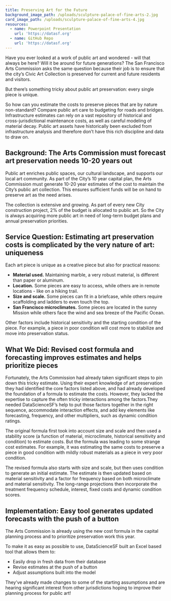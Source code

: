 ```yaml
---
title: Preserving Art for the Future
background_image_path: /uploads/sculpture-palace-of-fine-arts-2.jpg
card_image_path: /uploads/sculpture-palace-of-fine-arts-4.jpg
resources:
  - name: Powerpoint Presentation
    url: 'https://datasf.org'
  - name: GitHub Repo
    url: 'https://datasf.org'
---
```



Have you ever looked at a work of public art and wondered - will that always be here? Will it be around for future generations? The San Francisco Arts Commission asks the same question because their job is to ensure that the city’s Civic Art Collection is preserved for current and future residents and visitors.

But there’s something tricky about public art preservation: every single piece is unique.

So how can you estimate the costs to preserve pieces that are by nature non-standard? Compare public art care to budgeting for roads and bridges. Infrastructure estimates can rely on a vast repository of historical and cross-jurisdictional maintenance costs, as well as careful modeling of material decay. Public art assets have historically been excluded from infrastructure analysis and therefore don’t have this rich discipline and data to draw on.

## Background: The Arts Commission must forecast art preservation needs 10-20 years out

Public art enriches public spaces, our cultural landscape, and supports our local art community. As part of the City’s 10 year capital plan, the Arts Commission must generate 10-20 year estimates of the cost to maintain the City’s public art collection. This ensures sufficient funds will be on hand to preserve art as the need arises.

The collection is extensive and growing. As part of every new City construction project, 2% of the budget is allocated to public art. So the City is always acquiring more public art in need of long-term budget plans and annual preservation priorities.

## Service Question: Estimating art preservation costs is complicated by the very nature of art: uniqueness

Each art piece is unique as a creative piece but also for practical reasons:

* **Material used.** Maintaining marble, a very robust material, is different than paper or aluminum.
* **Location.** Some pieces are easy to access, while others are in remote locations - like on a hiking trail.
* **Size and scale.** Some pieces can fit in a briefcase, while others require scaffolding and ladders to even touch the top.
* **San Francisco microclimates.** Some pieces are located in the sunny Mission while others face the wind and sea breeze of the Pacific Ocean.

Other factors include historical sensitivity and the starting condition of the piece. For example, a piece in poor condition will cost more to stabilize and move into preservation status.

## What We Did: Revised cost formula and forecasting improves estimates and helps prioritize pieces

Fortunately, the Arts Commission had already taken significant steps to pin down this tricky estimate. Using their expert knowledge of art preservation they had identified the core factors listed above, and had already developed the foundation of a formula to estimate the costs.  However, they lacked the expertise to capture the often tricky interactions among the factors.They needed DataScienceSF’s help to put those factors together in the right sequence, accommodate interaction effects, and add key elements like forecasting, frequency, and other multipliers, such as dynamic condition ratings.

The original formula first took into account size and scale and then used a stability score (a function of material, microclimate, historical sensitivity and condition) to estimate costs. But the formula was leading to some strange cost estimates. For example, it was estimating the same costs to preserve a piece in good condition with mildly robust materials as a piece in very poor condition.

The revised formula also starts with size and scale, but then uses condition to generate an initial estimate. The estimate is then updated based on material sensitivity and a factor for frequency based on both microclimate and material sensitivity. The long-range projections then incorporate the treatment frequency schedule, interest, fixed costs and dynamic condition scores.

## Implementation: Easy tool generates updated forecasts with the push of a button

The Arts Commission is already using the new cost formula in the capital planning process and to prioritize preservation work this year.

To make it as easy as possible to use, DataScienceSF built an Excel based tool that allows them to:

* Easily drop in fresh data from their database
* Revise estimates at the push of a button
* Adjust assumptions built into the model

They’ve already made changes to some of the starting assumptions and are hearing significant interest from other jurisdictions hoping to improve their planning process for public art!